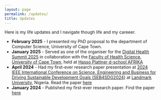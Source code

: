 ```yaml
---
layout: page
permalink: /updates/
title: Updates
---
```


Here is my life updates and I navigate though life and my careeer. 


<ul>
	<li>
		<b>February 2025</b> - I presented my PhD proposal to the department of Computer Science, University of Cape Town.
	</li>
	<li>
		<b>January 2025</b> - Served as one of the organiser for the <a href="https://sites.google.com/view/digitalhealthsummit2025/organisers?authuser=0">Digital Health Summit 2025</a> in collaboration with the <a href="https://health.uct.ac.za/events/digital-health-summit-2025">Faculty of Health Science, University of Cape Town</a>, held at <a href="https://dschoolafrika.org/">Hasso Plattner d-school AFRIKA</a>
	</li>
	<li>
		<b>April 2024</b> - Had my first-ever research paper presentation at <a href="https://lmu.edu.ng/lmu_news/lldjsfljaslfkjlakjflkjaflk">2024 IEEE International Conference on Science, Engineering and Business for Driving Sustainable Development Goals (SEB4SDG2024)</a> at <a href="https://lmu.edu.ng/">Landmark University</a>, Nigeria. Read the paper <a href="https://ieeexplore.ieee.org/abstract/document/10630133">here</a>
	</li>
	<li>
		<b>January 2024</b> - Published my first-ever research paper. Find the paper <a href="https://dl.acm.org/doi/abs/10.1145/3628096.3628756">here</a>
	</li>
</ul>
